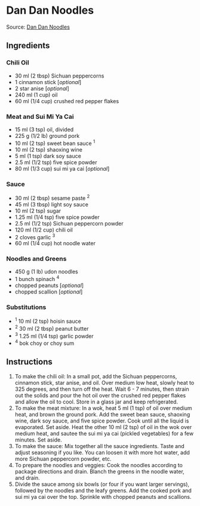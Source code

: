  # Dan Dan Noodles #
 
 Source: [Dan Dan Noodles](https://thewoksoflife.com/dan-dan-noodles/)
 
 ## Ingredients ##
 
 ### Chili Oil ###
 * 30 ml (2 tbsp) Sichuan peppercorns
 * 1 cinnamon stick [_optional_]
 * 2 star anise [_optional_]
 * 240 ml (1 cup) oil
 * 60 ml (1/4 cup) crushed red pepper flakes
 
 ### Meat and Sui Mi Ya Cai ###
 * 15 ml (3 tsp) oil, divided
 * 225 g (1/2 lb) ground pork
 * 10 ml (2 tsp) sweet bean sauce <sup>1</sup>
 * 10 ml (2 tsp) shaoxing wine
 * 5 ml (1 tsp) dark soy sauce
 * 2.5 ml (1/2 tsp) five spice powder
 * 80 ml (1/3 cup) sui mi ya cai [_optional_]
 
 ### Sauce ###
 * 30 ml (2 tbsp) sesame paste <sup>2</sup>
 * 45 ml (3 tbsp) light soy sauce
 * 10 ml (2 tsp) sugar
 * 1.25 ml (1/4 tsp) five spice powder
 * 2.5 ml (1/2 tsp) Sichuan peppercorn powder
 * 120 ml (1/2 cup) chili oil
 * 2 cloves garlic <sup>3</sup>
 * 60 ml (1/4 cup) hot noodle water
 
 ### Noodles and Greens ###
 * 450 g (1 lb) udon noodles
 * 1 bunch spinach <sup>4</sup>
 * chopped peanuts [_optional_]
 * chopped scallion [_optional_]
 
 ### Substitutions ###
 * <sup>1</sup> 10 ml (2 tsp) hoisin sauce
 * <sup>2</sup> 30 ml (2 tbsp) peanut butter
 * <sup>3</sup> 1.25 ml (1/4 tsp) garlic powder
 * <sup>4</sup> bok choy or choy sum
 
 ## Instructions ##
 1. To make the chili oil: In a small pot, add the Sichuan peppercorns, cinnamon stick, star anise, and oil. Over medium low heat, slowly heat to 325 degrees, and then turn off the heat. Wait 6 - 7 minutes, then strain out the solids and pour the hot oil over the crushed red pepper flakes and allow the oil to cool. Store in a glass jar and keep refrigerated.
 1. To make the meat mixture: In a wok, heat 5 ml (1 tsp) of oil over medium heat, and brown the ground pork. Add the sweet bean sauce, shaoxing wine, dark soy sauce, and five spice powder. Cook until all the liquid is evaporated. Set aside. Heat the other 10 ml (2 tsp) of oil in the wok over medium heat, and sautee the sui mi ya cai (pickled vegetables) for a few minutes. Set aside.
 1. To make the sauce: Mix together all the sauce ingredients. Taste and adjust seasoning if you like. You can loosen it with more hot water, add more Sichuan peppercorn powder, etc.
 1. To prepare the noodles and veggies: Cook the noodles according to package directions and drain. Blanch the greens in the noodle water, and drain.
 1. Divide the sauce among six bowls (or four if you want larger servings), followed by the noodles and the leafy greens. Add the cooked pork and sui mi ya cai over the top. Sprinkle with chopped peanuts and scallions.
